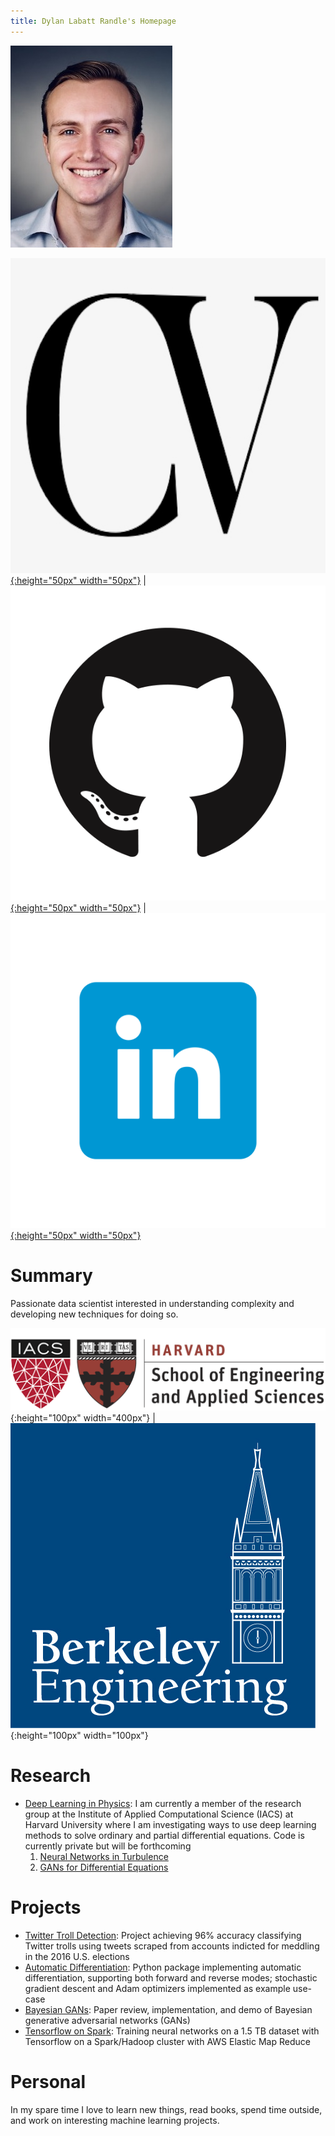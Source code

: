 ```yaml
---
title: Dylan Labatt Randle's Homepage
---
```


![headshot](pics/headshot.jpg)

[![resume](pics/cv.jpg){:height="50px" width="50px"}](http://dylanrandle.github.io/DylanRandleResume.pdf) | [![gitlogo](pics/GitHub-Mark.png){:height="50px" width="50px"}](https://github.com/dylanrandle) | [![linkedinlogo](pics/linkedin.png){:height="50px" width="50px"}](https://linkedin.com/in/dylanrandle/)

# Summary

Passionate data scientist interested in understanding complexity and developing new techniques for doing so.

![harvard](pics/SEAS_IACS.png){:height="100px" width="400px"} | ![berkeley](pics/berkeley-engineering-logo.jpg){:height="100px" width="100px"}

# Research

- [Deep Learning in Physics](https://dylanrandle.github.io/ac299_website/): I am currently a member of the research group at the Institute of Applied Computational Science (IACS) at Harvard University where I am investigating ways to use deep learning methods to solve ordinary and partial differential equations. Code is currently private but will be forthcoming
  1. [Neural Networks in Turbulence](https://dylanrandle.github.io/ac299_website/Channel_Flow.html)
  2. [GANs for Differential Equations](https://dylanrandle.github.io/ac299_website/GAN.html#baby-equation)

# Projects

- [Twitter Troll Detection](https://dylanrandle.github.io/troll_classification): Project achieving 96% accuracy classifying Twitter trolls using tweets scraped from accounts indicted for meddling in the 2016 U.S. elections
- [Automatic Differentiation](https://github.com/dylanrandle/autograd): Python package implementing automatic differentiation, supporting both forward and reverse modes; stochastic gradient descent and Adam optimizers implemented as example use-case
- [Bayesian GANs](https://dylanrandle.github.io/bayesgan.html): Paper review, implementation, and demo of Bayesian generative adversarial networks (GANs)
- [Tensorflow on Spark](https://github.com/dylanrandle/spark-tensorflow): Training neural networks on a 1.5 TB dataset with Tensorflow on a Spark/Hadoop cluster with AWS Elastic Map Reduce


# Personal

In my spare time I love to learn new things, read books, spend time outside, and work on interesting machine learning projects.
